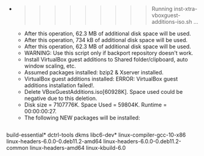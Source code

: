 * >>>>>>>>> Running inst-xtra-vboxguest-additions-iso.sh ...
  * After this operation, 62.3 MB of additional disk space will be used.
  * After this operation, 734 kB of additional disk space will be used.
  * After this operation, 62.3 MB of additional disk space will be used.
  * WARNING: Use this script only if backport repository doesn't work.
  * Install VirtualBox guest additions to Shared folder/clipboard, auto window scaling, etc.
  * Assumed packages installed: bzip2 & Xserver installed.
  * VirtualBox guest additions installed: ERROR: VirtualBox guest additions installation failed!.
  * Delete VBoxGuestAdditions.iso[60928K]. Space used could be negative due to this deletion.
  * Disk size = 7107776K. Space Used = 59804K. Runtime = 00:00:00:27.
  * The following NEW packages will be installed:
  ```bash
build-essential* dctrl-tools dkms libc6-dev* linux-compiler-gcc-10-x86
linux-headers-6.0.0-0.deb11.2-amd64 linux-headers-6.0.0-0.deb11.2-common linux-headers-amd64 linux-kbuild-6.0
  ```
